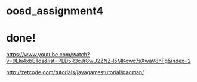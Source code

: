 # oosd_assignment4

# done!



https://www.youtube.com/watch?v=9Lkj4xbETds&list=PLD5R3cJr8wU2ZNZ-l5MKowc7sXwaV8hFg&index=2


http://zetcode.com/tutorials/javagamestutorial/pacman/
